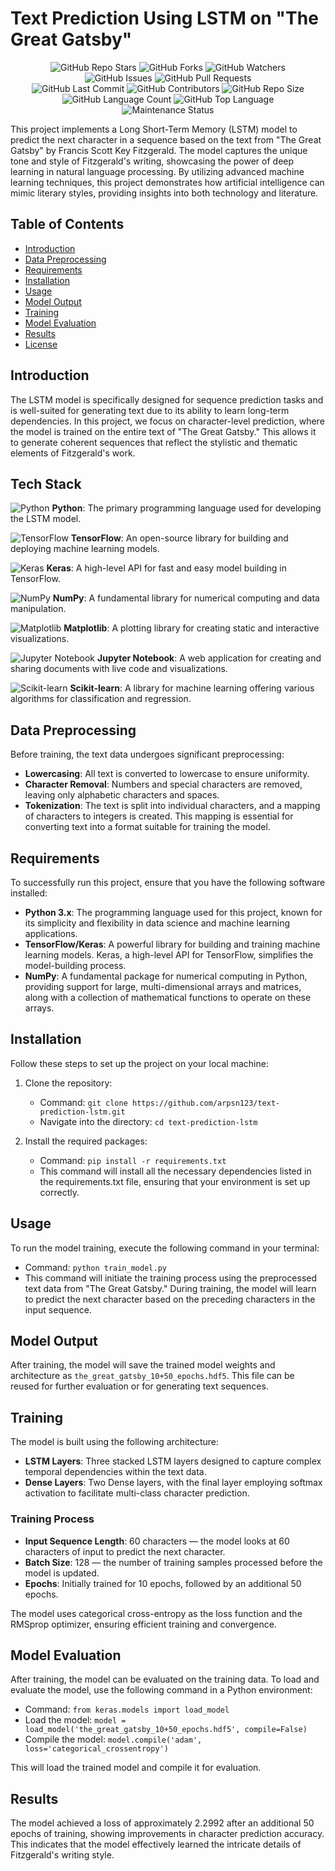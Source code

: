 # Text Prediction Using LSTM on "The Great Gatsby"

<!-- Repository Overview Badges -->
<div align="center">
    <img src="https://img.shields.io/github/stars/arpsn123/FitzgeraldianForecast?style=for-the-badge&logo=github&logoColor=white&color=ffca28" alt="GitHub Repo Stars">
    <img src="https://img.shields.io/github/forks/arpsn123/FitzgeraldianForecast?style=for-the-badge&logo=github&logoColor=white&color=00aaff" alt="GitHub Forks">
    <img src="https://img.shields.io/github/watchers/arpsn123/FitzgeraldianForecast?style=for-the-badge&logo=github&logoColor=white&color=00e676" alt="GitHub Watchers">
</div>

<!-- Issue & Pull Request Badges -->
<div align="center">
    <img src="https://img.shields.io/github/issues/arpsn123/FitzgeraldianForecast?style=for-the-badge&logo=github&logoColor=white&color=ea4335" alt="GitHub Issues">
    <img src="https://img.shields.io/github/issues-pr/arpsn123/FitzgeraldianForecast?style=for-the-badge&logo=github&logoColor=white&color=ff9100" alt="GitHub Pull Requests">
</div>

<!-- Repository Activity & Stats Badges -->
<div align="center">
    <img src="https://img.shields.io/github/last-commit/arpsn123/FitzgeraldianForecast?style=for-the-badge&logo=github&logoColor=white&color=673ab7" alt="GitHub Last Commit">
    <img src="https://img.shields.io/github/contributors/arpsn123/FitzgeraldianForecast?style=for-the-badge&logo=github&logoColor=white&color=388e3c" alt="GitHub Contributors">
    <img src="https://img.shields.io/github/repo-size/arpsn123/FitzgeraldianForecast?style=for-the-badge&logo=github&logoColor=white&color=303f9f" alt="GitHub Repo Size">
</div>

<!-- Language & Code Style Badges -->
<div align="center">
    <img src="https://img.shields.io/github/languages/count/arpsn123/FitzgeraldianForecast?style=for-the-badge&logo=github&logoColor=white&color=607d8b" alt="GitHub Language Count">
    <img src="https://img.shields.io/github/languages/top/arpsn123/FitzgeraldianForecast?style=for-the-badge&logo=github&logoColor=white&color=4caf50" alt="GitHub Top Language">
</div>

<!-- Maintenance Status Badge -->
<div align="center">
    <img src="https://img.shields.io/badge/Maintenance-%20Active-brightgreen?style=for-the-badge&logo=github&logoColor=white" alt="Maintenance Status">
</div>


This project implements a Long Short-Term Memory (LSTM) model to predict the next character in a sequence based on the text from "The Great Gatsby" by Francis Scott Key Fitzgerald. The model captures the unique tone and style of Fitzgerald's writing, showcasing the power of deep learning in natural language processing. By utilizing advanced machine learning techniques, this project demonstrates how artificial intelligence can mimic literary styles, providing insights into both technology and literature.

## Table of Contents
- [Introduction](#introduction)
- [Data Preprocessing](#data-preprocessing)
- [Requirements](#requirements)
- [Installation](#installation)
- [Usage](#usage)
- [Model Output](#model-output)
- [Training](#training)
- [Model Evaluation](#model-evaluation)
- [Results](#results)
- [License](#license)

## Introduction

The LSTM model is specifically designed for sequence prediction tasks and is well-suited for generating text due to its ability to learn long-term dependencies. In this project, we focus on character-level prediction, where the model is trained on the entire text of "The Great Gatsby." This allows it to generate coherent sequences that reflect the stylistic and thematic elements of Fitzgerald's work.

## Tech Stack



![Python](https://img.shields.io/badge/python-3.x-blue) **Python**: The primary programming language used for developing the LSTM model.

![TensorFlow](https://img.shields.io/badge/TensorFlow-2.x-orange) **TensorFlow**: An open-source library for building and deploying machine learning models.

![Keras](https://img.shields.io/badge/Keras-2.x-brightgreen) **Keras**: A high-level API for fast and easy model building in TensorFlow.

![NumPy](https://img.shields.io/badge/NumPy-1.21.2-red) **NumPy**: A fundamental library for numerical computing and data manipulation.

![Matplotlib](https://img.shields.io/badge/Matplotlib-3.x-purple) **Matplotlib**: A plotting library for creating static and interactive visualizations.

![Jupyter Notebook](https://img.shields.io/badge/Jupyter%20Notebook-6.x-yellow) **Jupyter Notebook**: A web application for creating and sharing documents with live code and visualizations.

![Scikit-learn](https://img.shields.io/badge/Scikit--learn-0.24.x-green) **Scikit-learn**: A library for machine learning offering various algorithms for classification and regression.


## Data Preprocessing

Before training, the text data undergoes significant preprocessing:
- **Lowercasing**: All text is converted to lowercase to ensure uniformity.
- **Character Removal**: Numbers and special characters are removed, leaving only alphabetic characters and spaces.
- **Tokenization**: The text is split into individual characters, and a mapping of characters to integers is created. This mapping is essential for converting text into a format suitable for training the model.

## Requirements

To successfully run this project, ensure that you have the following software installed:
- **Python 3.x**: The programming language used for this project, known for its simplicity and flexibility in data science and machine learning applications.
- **TensorFlow/Keras**: A powerful library for building and training machine learning models. Keras, a high-level API for TensorFlow, simplifies the model-building process.
- **NumPy**: A fundamental package for numerical computing in Python, providing support for large, multi-dimensional arrays and matrices, along with a collection of mathematical functions to operate on these arrays.

## Installation

Follow these steps to set up the project on your local machine:
1. Clone the repository:
   - Command: `git clone https://github.com/arpsn123/text-prediction-lstm.git`
   - Navigate into the directory: `cd text-prediction-lstm`
   
2. Install the required packages:
   - Command: `pip install -r requirements.txt`
   - This command will install all the necessary dependencies listed in the requirements.txt file, ensuring that your environment is set up correctly.

## Usage

To run the model training, execute the following command in your terminal:
- Command: `python train_model.py`
- This command will initiate the training process using the preprocessed text data from "The Great Gatsby." During training, the model will learn to predict the next character based on the preceding characters in the input sequence.

## Model Output

After training, the model will save the trained model weights and architecture as `the_great_gatsby_10+50_epochs.hdf5`. This file can be reused for further evaluation or for generating text sequences.

## Training

The model is built using the following architecture:
- **LSTM Layers**: Three stacked LSTM layers designed to capture complex temporal dependencies within the text data.
- **Dense Layers**: Two Dense layers, with the final layer employing softmax activation to facilitate multi-class character prediction.

### Training Process
- **Input Sequence Length**: 60 characters — the model looks at 60 characters of input to predict the next character.
- **Batch Size**: 128 — the number of training samples processed before the model is updated.
- **Epochs**: Initially trained for 10 epochs, followed by an additional 50 epochs.

The model uses categorical cross-entropy as the loss function and the RMSprop optimizer, ensuring efficient training and convergence.

## Model Evaluation

After training, the model can be evaluated on the training data. To load and evaluate the model, use the following command in a Python environment:
- Command: `from keras.models import load_model`
- Load the model: `model = load_model('the_great_gatsby_10+50_epochs.hdf5', compile=False)`
- Compile the model: `model.compile('adam', loss='categorical_crossentropy')`

This will load the trained model and compile it for evaluation.

## Results

The model achieved a loss of approximately 2.2992 after an additional 50 epochs of training, showing improvements in character prediction accuracy. This indicates that the model effectively learned the intricate details of Fitzgerald's writing style.


